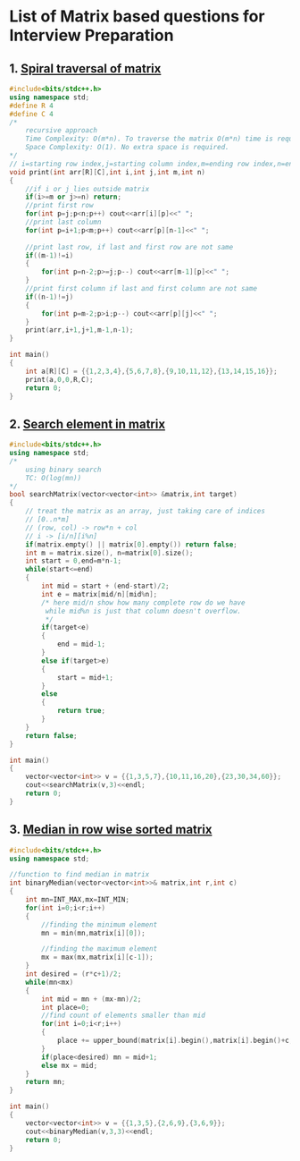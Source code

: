 # List of Matrix based questions for Interview Preparation

## 1. [Spiral traversal of matrix](https://github.com/kuluruvineeth/Placement_Preparation/blob/main/Matrix/spiral_traversal_of_matrix.cpp)
```cpp
#include<bits/stdc++.h>
using namespace std;
#define R 4
#define C 4
/*
    recursive approach
    Time Complexity: O(m*n). To traverse the matrix O(m*n) time is required.
    Space Complexity: O(1). No extra space is required.
*/
// i=starting row index,j=starting column index,m=ending row index,n=ending column index
void print(int arr[R][C],int i,int j,int m,int n)
{
    //if i or j lies outside matrix
    if(i>=m or j>=n) return;
    //print first row
    for(int p=j;p<n;p++) cout<<arr[i][p]<<" ";
    //print last column
    for(int p=i+1;p<m;p++) cout<<arr[p][n-1]<<" ";
    
    //print last row, if last and first row are not same
    if((m-1)!=i)
    {
        for(int p=n-2;p>=j;p--) cout<<arr[m-1][p]<<" ";
    }
    //print first column if last and first column are not same
    if((n-1)!=j)
    {
        for(int p=m-2;p>i;p--) cout<<arr[p][j]<<" ";
    }
    print(arr,i+1,j+1,m-1,n-1);
}

int main()
{
    int a[R][C] = {{1,2,3,4},{5,6,7,8},{9,10,11,12},{13,14,15,16}};
    print(a,0,0,R,C);
    return 0;
}
```

## 2. [Search element in matrix](https://github.com/kuluruvineeth/Placement_Preparation/blob/main/Matrix/search_element_in_matrix.cpp)
```cpp
#include<bits/stdc++.h>
using namespace std;
/*
    using binary search
    TC: O(log(mn))
*/
bool searchMatrix(vector<vector<int>> &matrix,int target)
{
    // treat the matrix as an array, just taking care of indices
    // [0..n*m]
    // (row, col) -> row*n + col
    // i -> [i/n][i%n]
    if(matrix.empty() || matrix[0].empty()) return false;
    int m = matrix.size(), n=matrix[0].size();
    int start = 0,end=m*n-1;
    while(start<=end)
    {
        int mid = start + (end-start)/2;
        int e = matrix[mid/n][mid%n];
        /* here mid/n show how many complete row do we have
         while mid%n is just that column doesn't overflow.
         */
        if(target<e)
        {
            end = mid-1;
        }
        else if(target>e)
        {
            start = mid+1;
        }
        else
        {
            return true;
        }
    }
    return false;
}

int main()
{
    vector<vector<int>> v = {{1,3,5,7},{10,11,16,20},{23,30,34,60}};
    cout<<searchMatrix(v,3)<<endl;
    return 0;
}
```

## 3. [Median in row wise sorted matrix](https://github.com/kuluruvineeth/Placement_Preparation/blob/main/Matrix/median_in_row_wise_sorted_matrix.cpp)
```cpp
#include<bits/stdc++.h>
using namespace std;

//function to find median in matrix
int binaryMedian(vector<vector<int>>& matrix,int r,int c)
{
    int mn=INT_MAX,mx=INT_MIN;
    for(int i=0;i<r;i++)
    {
        //finding the minimum element
        mn = min(mn,matrix[i][0]);

        //finding the maximum element
        mx = max(mx,matrix[i][c-1]);
    }
    int desired = (r*c+1)/2;
    while(mn<mx)
    {
        int mid = mn + (mx-mn)/2;
        int place=0;
        //find count of elements smaller than mid
        for(int i=0;i<r;i++)
        {
            place += upper_bound(matrix[i].begin(),matrix[i].begin()+c,mid) - matrix[i].begin();
        }
        if(place<desired) mn = mid+1;
        else mx = mid;
    }
    return mn;
}

int main()
{
    vector<vector<int>> v = {{1,3,5},{2,6,9},{3,6,9}};
    cout<<binaryMedian(v,3,3)<<endl;
    return 0;
}
```